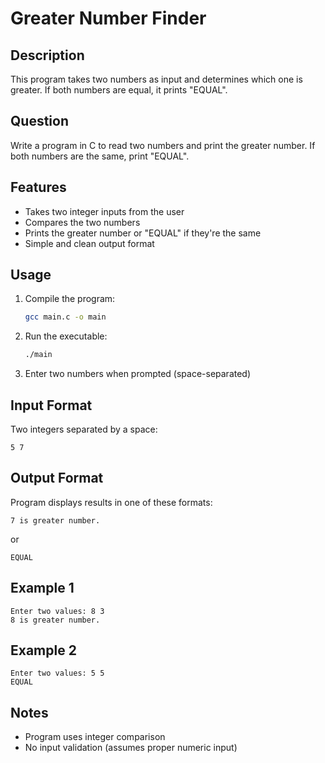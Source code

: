 # Greater Number Finder

## Description
This program takes two numbers as input and determines which one is greater. If both numbers are equal, it prints "EQUAL".

## Question
Write a program in C to read two numbers and print the greater number. If both numbers are the same, print "EQUAL".

## Features
- Takes two integer inputs from the user
- Compares the two numbers
- Prints the greater number or "EQUAL" if they're the same
- Simple and clean output format

## Usage
1. Compile the program:
   ```bash
   gcc main.c -o main
   ```
2. Run the executable:
   ```bash
   ./main
   ```
3. Enter two numbers when prompted (space-separated)

## Input Format
Two integers separated by a space:
```
5 7
```

## Output Format
Program displays results in one of these formats:
```
7 is greater number.
```
or
```
EQUAL
```

## Example 1
```
Enter two values: 8 3
8 is greater number.
```

## Example 2
```
Enter two values: 5 5
EQUAL
```

## Notes
- Program uses integer comparison
- No input validation (assumes proper numeric input)
